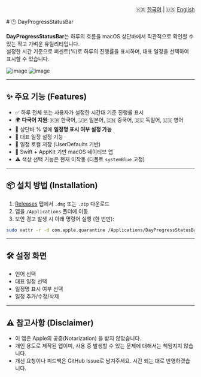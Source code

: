 <p align="right">
🇰🇷 <a href="./README.ko.md">한국어</a> | 🇺🇸 <a href="./README.md">English</a>
</p>
# 🕒 DayProgressStatusBar

**DayProgressStatusBar**는 하루의 흐름을 macOS 상단바에서 직관적으로 확인할 수 있는 작고 가벼운 유틸리티입니다.  
설정한 시간 기준으로 퍼센트(%)로 하루의 진행률을 표시하며, 대표 일정을 선택하여 표시할 수 있습니다.

![image](https://github.com/user-attachments/assets/f56c8e07-3afc-41ab-a734-76918cc6f6e5)
![image](https://github.com/user-attachments/assets/d0d2b11c-2879-4f00-862f-9fb83b5b0fc7)


---

## ✨ 주요 기능 (Features)

- ✅ 하루 전체 또는 사용자가 설정한 시간대 기준 진행률 표시  
- 🌍 **다국어 지원**: 🇰🇷 한국어, 🇯🇵 일본어, 🇨🇳 중국어, 🇩🇪 독일어, 🇺🇸 영어  
- 🔄 상단바 % 옆에 **일정명 표시 여부 설정 가능**
- 🎯 대표 일정 설정 기능
- 💾 일정 로컬 저장 (UserDefaults 기반)
- 🍎 Swift + AppKit 기반 macOS 네이티브 앱
- ⚠️ 색상 선택 기능은 현재 미작동 (디폴트 `systemBlue` 고정)

---

## 📦 설치 방법 (Installation)

1. [Releases](https://github.com/johanpark/DayProgressStatusBar/releases) 탭에서 `.dmg` 또는 `.zip` 다운로드
2. 앱을 `/Applications` 폴더에 이동
3. 보안 경고 발생 시 아래 명령어 실행 (한 번만):

```bash
sudo xattr -r -d com.apple.quarantine /Applications/DayProgressStatusBar.app
```

---

## 🛠 설정 화면
- 언어 선택
- 대표 일정 선택
- 일정명 표시 여부 선택
- 일정 추가/수정/삭제

---

## ⚠️ 참고사항 (Disclaimer)
- 이 앱은 Apple의 공증(Notarization) 을 받지 않았습니다.
- 개인 용도로 제작된 앱이며, 사용 중 발생할 수 있는 문제에 대해서는 책임지지 않습니다.
- 개선 요청이나 피드백은 GitHub Issue로 남겨주세요. 시간 되는 대로 반영하겠습니다.
